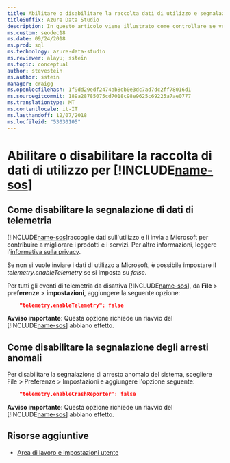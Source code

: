 ```yaml
---
title: Abilitare o disabilitare la raccolta dati di utilizzo e segnalazione degli arresti anomali
titleSuffix: Azure Data Studio
description: In questo articolo viene illustrato come controllare se vengono raccolti e inviati a Microsoft informazioni sull'utilizzo e dati di segnalazione arresto anomalo del sistema.
ms.custom: seodec18
ms.date: 09/24/2018
ms.prod: sql
ms.technology: azure-data-studio
ms.reviewer: alayu; sstein
ms.topic: conceptual
author: stevestein
ms.author: sstein
manager: craigg
ms.openlocfilehash: 1f9dd29edf2474ab8db0e3dc7ad7dc2ff78016d1
ms.sourcegitcommit: 189a28785075cd7018c98e9625c69225a7ae0777
ms.translationtype: MT
ms.contentlocale: it-IT
ms.lasthandoff: 12/07/2018
ms.locfileid: "53030105"
---
```

# <a name="enable-or-disable-usage-data-collection-for-includename-sosincludesname-sos-shortmd"></a>Abilitare o disabilitare la raccolta di dati di utilizzo per [!INCLUDE[name-sos](../includes/name-sos-short.md)]

## <a name="how-to-disable-telemetry-reporting"></a>Come disabilitare la segnalazione di dati di telemetria

[!INCLUDE[name-sos](../includes/name-sos-short.md)]raccoglie dati sull'utilizzo e li invia a Microsoft per contribuire a migliorare i prodotti e i servizi. Per altre informazioni, leggere l'[informativa sulla privacy](https://go.microsoft.com/fwlink/?LinkID=528096&clcid=0x409).

Se non si vuole inviare i dati di utilizzo a Microsoft, è possibile impostare il *telemetry.enableTelemetry* se si imposta su *false*.

Per tutti gli eventi di telemetria da disattiva [!INCLUDE[name-sos](../includes/name-sos-short.md)], da **File** > **preferenze** > **impostazioni**, aggiungere la seguente opzione:

```json
    "telemetry.enableTelemetry": false
```

**Avviso importante**: Questa opzione richiede un riavvio del [!INCLUDE[name-sos](../includes/name-sos-short.md)] abbiano effetto. 

## <a name="how-to-disable-crash-reporting"></a>Come disabilitare la segnalazione degli arresti anomali

Per disabilitare la segnalazione di arresto anomalo del sistema, scegliere File  >  Preferenze  >  Impostazioni e aggiungere l'opzione seguente:

```json
    "telemetry.enableCrashReporter": false
```

**Avviso importante**: Questa opzione richiede un riavvio del [!INCLUDE[name-sos](../includes/name-sos-short.md)] abbiano effetto.

## <a name="additional-resources"></a>Risorse aggiuntive
- [Area di lavoro e impostazioni utente](settings.md)
